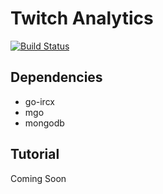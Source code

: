 # Twitch Analytics

[![Build Status](https://travis-ci.org/grsakea/ytics.svg?branch=master)](https://travis-ci.org/grsakea/ytics)

## Dependencies

* go-ircx
* mgo
* mongodb

## Tutorial

Coming Soon
